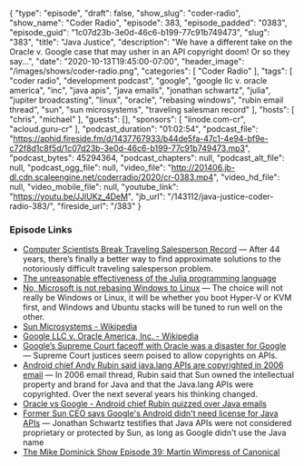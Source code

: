 {
  "type": "episode",
  "draft": false,
  "show_slug": "coder-radio",
  "show_name": "Coder Radio",
  "episode": 383,
  "episode_padded": "0383",
  "episode_guid": "1c07d23b-3e0d-46c6-b199-77c91b749473",
  "slug": "383",
  "title": "Java Justice",
  "description": "We have a different take on the Oracle v. Google case that may usher in an API copyright doom! Or so they say...",
  "date": "2020-10-13T19:45:00-07:00",
  "header_image": "/images/shows/coder-radio.png",
  "categories": [
    "Coder Radio"
  ],
  "tags": [
    "coder radio",
    "development podcast",
    "google",
    "google llc v. oracle america",
    "inc",
    "java apis",
    "java emails",
    "jonathan schwartz",
    "julia",
    "jupiter broadcasting",
    "linux",
    "oracle",
    "rebasing windows",
    "rubin email thread",
    "sun",
    "sun microsystems",
    "traveling salesman record"
  ],
  "hosts": [
    "chris",
    "michael"
  ],
  "guests": [],
  "sponsors": [
    "linode.com-cr",
    "acloud.guru-cr"
  ],
  "podcast_duration": "01:02:54",
  "podcast_file": "https://aphid.fireside.fm/d/1437767933/b44de5fa-47c1-4e94-bf9e-c72f8d1c8f5d/1c07d23b-3e0d-46c6-b199-77c91b749473.mp3",
  "podcast_bytes": 45294364,
  "podcast_chapters": null,
  "podcast_alt_file": null,
  "podcast_ogg_file": null,
  "video_file": "http://201406.jb-dl.cdn.scaleengine.net/coderradio/2020/cr-0383.mp4",
  "video_hd_file": null,
  "video_mobile_file": null,
  "youtube_link": "https://youtu.be/JJlUKz_4DeM",
  "jb_url": "/143112/java-justice-coder-radio-383/",
  "fireside_url": "/383"
}


### Episode Links

  * [Computer Scientists Break Traveling Salesperson Record](https://www.quantamagazine.org/computer-scientists-break-traveling-salesperson-record-20201008/?utm_source=pocket-newtab "Computer Scientists Break Traveling Salesperson Record") — After 44 years, there’s finally a better way to find approximate solutions to the notoriously difficult traveling salesperson problem.
  * [The unreasonable effectiveness of the Julia programming language](https://arstechnica.com/science/2020/10/the-unreasonable-effectiveness-of-the-julia-programming-language/ "The unreasonable effectiveness of the Julia programming language")
  * [No, Microsoft is not rebasing Windows to Linux](https://boxofcables.dev/no-microsoft-is-not-rebasing-windows-to-linux/ "No, Microsoft is not rebasing Windows to Linux") — The choice will not really be Windows or Linux, it will be whether you boot Hyper-V or KVM first, and Windows and Ubuntu stacks will be tuned to run well on the other.
  * [Sun Microsystems - Wikipedia](https://en.wikipedia.org/wiki/Sun_Microsystems "Sun Microsystems - Wikipedia")
  * [Google LLC v. Oracle America, Inc. - Wikipedia](https://en.wikipedia.org/wiki/Google_LLC_v._Oracle_America,_Inc. "Google LLC v. Oracle America, Inc. - Wikipedia")
  * [Google’s Supreme Court faceoff with Oracle was a disaster for Google](https://arstechnica.com/tech-policy/2020/10/googles-supreme-court-faceoff-with-oracle-was-a-disaster-for-google/ "Google’s Supreme Court faceoff with Oracle was a disaster for Google") — Supreme Court justices seem poised to allow copyrights on APIs.
  * [Android chief Andy Rubin said java.lang APIs are copyrighted in 2006 email](https://www.cnet.com/news/android-chief-andy-rubin-said-java-lang-apis-are-copyrighted-in-2006-email/ "Android chief Andy Rubin said java.lang APIs are copyrighted in 2006 email") — In 2006 email thread, Rubin said that Sun owned the intellectual property and brand for Java and that the Java.lang APIs were copyrighted. Over the next several years his thinking changed.
  * [Oracle vs Google - Android chief Rubin quizzed over Java emails](https://jaxenter.com/oracle-vs-google-android-chief-rubin-quizzed-over-java-emails-104394.html "Oracle vs Google - Android chief Rubin quizzed over Java emails")
  * [Former Sun CEO says Google's Android didn't need license for Java APIs](https://www.cnet.com/news/former-sun-ceo-says-googles-android-didnt-need-license-for-java-apis/ "Former Sun CEO says Google's Android didn't need license for Java APIs") — Jonathan Schwartz testifies that Java APIs were not considered proprietary or protected by Sun, as long as Google didn't use the Java name
  * [The Mike Dominick Show Episode 39: Martin Wimpress of Canonical](https://www.automator.show/39 "The Mike Dominick Show Episode 39: Martin Wimpress of Canonical")


